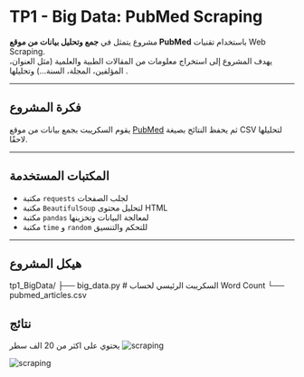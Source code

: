 # TP1 - Big Data: PubMed Scraping 

مشروع يتمثل في **جمع وتحليل بيانات من موقع PubMed** باستخدام تقنيات Web Scraping.  
يهدف المشروع إلى استخراج معلومات من المقالات الطبية والعلمية (مثل العنوان، المؤلفين، المجلة، السنة...) وتحليلها .

---

##  فكرة المشروع

يقوم السكريبت بجمع بيانات من موقع [PubMed](https://pubmed.ncbi.nlm.nih.gov/) ثم يحفظ النتائج بصيغة CSV لتحليلها لاحقًا.

---

## المكتبات المستخدمة

- مكتبة `requests` لجلب الصفحات
- مكتبة `BeautifulSoup` لتحليل محتوى HTML
- مكتبة `pandas` لمعالجة البيانات وتخزينها
- مكتبة `time` و `random` للتحكم والتنسيق

---

## هيكل المشروع
tp1_BigData/ ├── big_data.py # السكريبت الرئيسي لحساب Word Count └── pubmed_articles.csv 

## نتائج
يحتوي على اكثر من 20 الف سطر
![scraping](https://github.com/user-attachments/assets/309da9ce-6951-41b9-ad95-3d968e6490e0)

![scraping](https://github.com/user-attachments/assets/a39718b0-bbf7-4f1e-85da-71814c136022)




